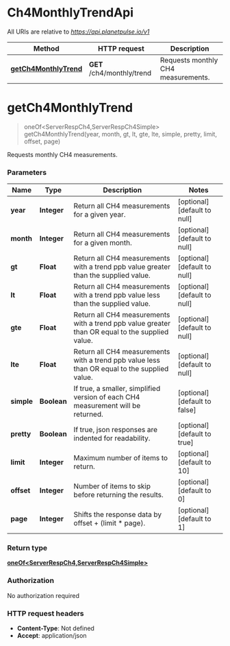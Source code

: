 # Ch4MonthlyTrendApi

All URIs are relative to *https://api.planetpulse.io/v1*

Method | HTTP request | Description
------------- | ------------- | -------------
[**getCh4MonthlyTrend**](Ch4MonthlyTrendApi.md#getCh4MonthlyTrend) | **GET** /ch4/monthly/trend | Requests monthly CH4 measurements.


<a name="getCh4MonthlyTrend"></a>
# **getCh4MonthlyTrend**
> oneOf&lt;ServerRespCh4,ServerRespCh4Simple&gt; getCh4MonthlyTrend(year, month, gt, lt, gte, lte, simple, pretty, limit, offset, page)

Requests monthly CH4 measurements.

### Parameters

Name | Type | Description  | Notes
------------- | ------------- | ------------- | -------------
 **year** | **Integer**| Return all CH4 measurements for a given year. | [optional] [default to null]
 **month** | **Integer**| Return all CH4 measurements for a given month. | [optional] [default to null]
 **gt** | **Float**| Return all CH4 measurements with a trend ppb value greater than the supplied value. | [optional] [default to null]
 **lt** | **Float**| Return all CH4 measurements with a trend ppb value less than the supplied value. | [optional] [default to null]
 **gte** | **Float**| Return all CH4 measurements with a trend ppb value greater than OR equal to the supplied value. | [optional] [default to null]
 **lte** | **Float**| Return all CH4 measurements with a trend ppb value less than OR equal to the supplied value. | [optional] [default to null]
 **simple** | **Boolean**| If true, a smaller, simplified version of each CH4 measurement will be returned. | [optional] [default to false]
 **pretty** | **Boolean**| If true, json responses are indented for readability. | [optional] [default to true]
 **limit** | **Integer**| Maximum number of items to return. | [optional] [default to 10]
 **offset** | **Integer**| Number of items to skip before returning the results. | [optional] [default to 0]
 **page** | **Integer**| Shifts the response data by offset + (limit * page). | [optional] [default to 1]

### Return type

[**oneOf&lt;ServerRespCh4,ServerRespCh4Simple&gt;**](../Models/Ch4Resp.md)

### Authorization

No authorization required

### HTTP request headers

- **Content-Type**: Not defined
- **Accept**: application/json

